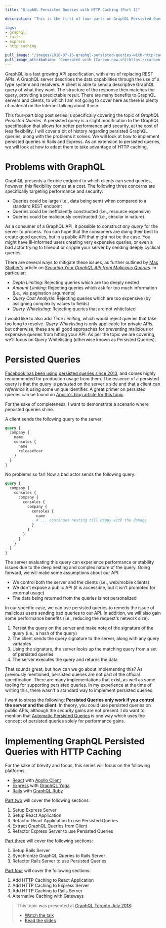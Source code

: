 ```yaml
---
title: "GraphQL Persisted Queries with HTTP Caching [Part 1]"

description: "This is the first of four parts on GraphQL Persisted Queries with HTTP Caching. We start by describing some problems with GraphQL due to its flexibility, and how we can solve the issues with persisted queries."

tags:
- graphql
- rails
- express
- http caching

pull_image: "/images/2018-07-15-graphql-persisted-queries-with-http-caching-part-1/post-query.png"
pull_image_attribution: 'Generated with [Carbon.now.sh](https://carbon.now.sh/)'
---
```


GraphQL is a fast growing API specification, with aims of replacing REST APIs. A GraphQL server describes the data capabilities through the use of a type system and resolvers. A client is able to send a descriptive GraphQL query of what they want. The structure of the response then matches the query, providing a predictable result. There are many benefits to GraphQL servers and clients, to which I am not going to cover here as there is plenty of material on the Internet talking about those.

This four-part blog post series is specifically covering the topic of _GraphQL Persisted Queries_. A persisted query is a slight modification to the GraphQL specification that allows for better performance and security, at the cost of less flexibility. I will cover a bit of history regarding persisted GraphQL queries, along with the problems it solves. We will look at how to implement persisted queries in Rails and Express. As an extension to persisted queries, we will look at how to adapt them to take advantage of HTTP caching.

# Problems with GraphQL

GraphQL presents a flexible endpoint to which clients can send queries, however, this flexibility comes at a cost. The following three concerns are specifically targeting performance and security:

 - Queries could be large (i.e., data being sent) when compared to a standard REST endpoint
 - Queries could be inefficiently constructed (i.e., resource expensive)
 - Queries could be maliciously constructed (i.e., circular in nature)

As a consumer of a GraphQL API, it possible to construct _any query_ for the server to process. You can hope that the consumers are doing their best to create good queries, but in a public API that might not be the case. You might have ill-informed users creating very expensive queries, or even a bad actor trying to timeout or cripple your server by sending deeply cyclical queries.

There are several ways to mitigate these issues, as further outlined by [Max Stoiber's](https://twitter.com/mxstbr) article on [_Securing Your GraphQL API from Malicious Queries_](https://dev-blog.apollodata.com/securing-your-graphql-api-from-malicious-queries-16130a324a6b). In particular:
 - _Depth Limiting_: Rejecting queries which are too deeply nested
 - _Amount Limiting_: Rejecting queries which ask for too much information (i.e., via pagination arguments)
 - _Query Cost Analysis_: Rejecting queries which are too expensive (by assigning complexity values to fields)
 - _Query Whitelisting_: Rejecting queries that are not whitelisted

I would like to also add _Time Limiting_, which would reject queries that take too long to resolve.  _Query Whitelisting_ is only applicable for private APIs, but otherwise, these are all good approaches for preventing malicious or expensive queries from hitting your API. As per the topic we are covering, we'll focus on Query Whitelisting (otherwise known as Persisted Queries).

# Persisted Queries

[Facebook has been using persisted queries since 2013](https://twitter.com/leeb/status/829434814402945026), and comes highly recommended for production usage from them. The essence of a persisted query is that the query is _persisted_ on the server's side and that a client can _reference_ it using some unique identifier. A great primer on persisted queries can be found on [Apollo's blog article for this topic](https://dev-blog.apollodata.com/persisted-graphql-queries-with-apollo-client-119fd7e6bba5).

For the sake of completeness, I want to demonstrate a scenario where persisted queries shine.

A client sends the following query to the server:

```graphql
query {
  company {
    name
    consoles {
      name
      releaseYear
    }
  }
}
```

No problems so far! Now a bad actor sends the following query:

```graphql
query {
  company {
    consoles {
      company {
        consoles {
          company {
            consoles {
              name
              # ... continues nesting till happy with the damage
            }
          }
        }
      }
    }
  }
}
```

The server evaluating this query can experience performance or stability issues due to the deep nesting and complex nature of the query. Going forward, we will make some assumptions about our API:
 - We control both the server and the clients (i.e., web/mobile clients)
 - We don't expose a public API (it is accessible, but it isn't promoted for external usage)
 - The data being returned from the queries is not personalized

In our specific case, we can use persisted queries to remedy the issue of malicious users sending bad queries to our API. In addition, we will also gain some performance benefits (i.e., reducing the request's network size).

1. Persist the query on the server and make note of the signature of the query (i.e., a hash of the query)
2. The client sends the query signature to the server, along with any query variables
3. Using the signature, the server looks up the matching query from a set of persisted queries
4. The server executes the query and returns the data

That sounds great, but how can we go about implementing this? As previously mentioned, persisted queries are not part of the official specification. There are many implementations that exist, as well as some tooling for supporting persisted queries. In my experience at the time of writing this, there wasn't a standard way to implement persisted queries.

I want to stress the following: **Persisted Queries only work if you control the server and the client**. In theory, you could use persisted queries on public APIs, although the _security_ gains are not present. I do want to mention that [Automatic Persisted Queries](https://dev-blog.apollodata.com/improve-graphql-performance-with-automatic-persisted-queries-c31d27b8e6ea) is one way which uses the concept of persisted queries solely for performance gains.

# Implementing GraphQL Persisted Queries with HTTP Caching

For the sake of brevity and focus, this series will focus on the following platforms:

  - [React](https://github.com/facebook/react/) with [Apollo Client](https://github.com/apollographql/apollo-client)
  - [Express](https://github.com/expressjs/express) with [GraphQL Yoga](https://github.com/prismagraphql/graphql-yoga)
  - [Rails](https://github.com/rails/rails) with [GraphQL Ruby](https://github.com/rmosolgo/graphql-ruby)

[Part two](/graphql-persisted-queries-with-http-caching-part-2/) will cover the following sections:

  1. Setup Express Server
  2. Setup React Application
  3. Refactor React Application to use Persisted Queries
  4. Extract GraphQL Queries from Client
  5. Refactor Express Server to use Persisted Queries

[Part three](/graphql-persisted-queries-with-http-caching-part-3/) will cover the following sections:

  1. Setup Rails Server
  2. Synchronize GraphQL Queries to Rails Server
  3. Refactor Rails Server to use Persisted Queries

[Part four](/graphql-persisted-queries-with-http-caching-part-4/) will cover the following sections:

  1. Add HTTP Caching to React Application
  2. Add HTTP Caching to Express Server
  3. Add HTTP Caching to Rails Server
  4. Alternative Caching with Gateways

  > This topic was presented at [GraphQL Toronto July 2018](https://www.meetup.com/GraphQL-Toronto/events/251760335/):
  >
  > - [Watch the talk](https://www.youtube.com/watch?v=ocX_jf81LwE)
  > - [Read the slides](https://speakerdeck.com/kevinjalbert/graphql-persisted-queries-with-http-caching)
